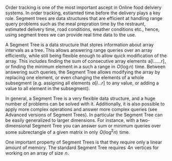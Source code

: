 Order tracking is one of the most important ascept in Online food delviery systems. In order tracking, estiamted time before the delivery plays a key role. Segment trees are data structures that are efficient at handling range query problems such as the meal prepration time by the restraunt, estimated delivery time, road conditions, weather conditions etc., hence, using segment trees we can provide real time data to the use.


A Segment Tree is a data structure that stores information about array intervals as a tree. This allows answering range queries over an array efficiently, while still being flexible enough to allow quick modification of the array. This includes finding the sum of consecutive array elements  a[l......r] , or finding the minimum element in a such a range in  $O(\log n)$  time. Between answering such queries, the Segment Tree allows modifying the array by replacing one element, or even changing the elements of a whole subsegment (e.g. assigning all elements  $a[l \dots r]$  to any value, or adding a value to all element in the subsegment).

In general, a Segment Tree is a very flexible data structure, and a huge number of problems can be solved with it. Additionally, it is also possible to apply more complex operations and answer more complex queries (see Advanced versions of Segment Trees). In particular the Segment Tree can be easily generalized to larger dimensions. For instance, with a two-dimensional Segment Tree you can answer sum or minimum queries over some subrectangle of a given matrix in only  $O(\log^2 n)$  time.

One important property of Segment Trees is that they require only a linear amount of memory. The standard Segment Tree requires  $4n$  vertices for working on an array of size  $n$ .
